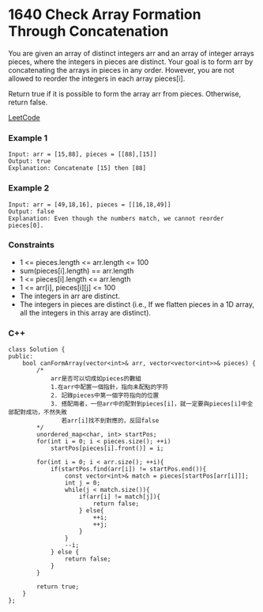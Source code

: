 # 1640  Check Array Formation Through Concatenation

You are given an array of distinct integers arr and an array of integer arrays pieces, where the integers in pieces are distinct. Your goal is to form arr by concatenating the arrays in pieces in any order. However, you are not allowed to reorder the integers in each array pieces[i].

Return true if it is possible to form the array arr from pieces. Otherwise, return false.

 
[LeetCode](https://leetcode.cn/problems/check-array-formation-through-concatenation/)

### Example 1

```
Input: arr = [15,88], pieces = [[88],[15]]
Output: true
Explanation: Concatenate [15] then [88]
```
 
### Example 2

```
Input: arr = [49,18,16], pieces = [[16,18,49]]
Output: false
Explanation: Even though the numbers match, we cannot reorder pieces[0].
```

### Constraints

* 1 <= pieces.length <= arr.length <= 100
* sum(pieces[i].length) == arr.length
* 1 <= pieces[i].length <= arr.length
* 1 <= arr[i], pieces[i][j] <= 100
* The integers in arr are distinct.
* The integers in pieces are distinct (i.e., If we flatten pieces in a 1D array, all the integers in this array are distinct).

### C++ 

```
class Solution {
public:
    bool canFormArray(vector<int>& arr, vector<vector<int>>& pieces) {
        /*
            arr是否可以切成如pieces的數組
            1.在arr中配置一個指針，指向未配點的字符
            2. 記錄pieces中第一個字符指向的位置
            3. 搭配兩者，一但arr中的配對到pieces[i]，就一定要與pieces[i]中全部配對成功，不然失敗
               若arr[i]找不到對應的，反回false
        */
        unordered_map<char, int> startPos;
        for(int i = 0; i < pieces.size(); ++i)
            startPos[pieces[i].front()] = i;

        for(int i = 0; i < arr.size(); ++i){
            if(startPos.find(arr[i]) != startPos.end()){
                const vector<int>& match = pieces[startPos[arr[i]]]; 
                int j = 0;
                while(j < match.size()){
                    if(arr[i] != match[j]){
                        return false;
                    } else{
                        ++i;
                        ++j;
                    }
                }
                --i;
            } else {
                return false;
            }
        }

        return true;
    }
};
```